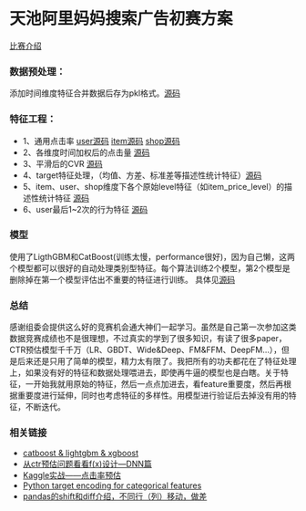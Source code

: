 # 天池阿里妈妈搜索广告初赛方案

[比赛介绍](https://tianchi.aliyun.com/competition/introduction.htm?raceId=231647)

### 数据预处理：
添加时间维度特征合并数据后存为pkl格式。[源码](_1_1_pre_process_dfal.ipynb)

### 特征工程：
- 1、通用点击率 [user源码](./_2_1_gen_user_features.ipynb) [item源码](./_2_2_gen_item_features.ipynb) [shop源码](./_2_3_gen_shop_features.ipynb)
- 2、各维度时间加权后的点击量 [源码](./_2_4_gen_acc_sum_counts.ipynb)
- 3、平滑后的CVR [源码](./_2_5_gen_smooth_cvr.ipynb)
- 4、target特征处理，（均值、方差、标准差等描述性统计特征）[源码](./_2_6_gen_target_features.ipynb)
- 5、item、user、shop维度下各个原始level特征（如item_price_level）的描述性统计特征 [源码](./_2_7_gen_level_features.ipynb)
- 6、user最后1~2次的行为特征 [源码](./_2_8_gen_last_features.ipynb)

### 模型
使用了LigthGBM和CatBoost(训练太慢，performance很好)，因为自己懒，这两个模型都可以很好的自动处理类别型特征。每个算法训练2个模型，第2个模型是删除掉在第一个模型评估出不重要的特征进行训练。 具体见[源码](./_3_1_gen_final_dataset.ipynb)

### 总结
感谢组委会提供这么好的竞赛机会通大神们一起学习。虽然是自己第一次参加这类数据竞赛成绩也不是很理想，不过真实的学到了很多知识，有读了很多paper，CTR预估模型千千万（LR、GBDT、Wide&Deep、FM&FFM、DeepFM...），但是后来还是只用了简单的模型，精力太有限了。我把所有的功夫都花在了特征处理上，如果没有好的特征和数据处理喂进去，即使再牛逼的模型也是白瞎。关于特征，一开始我就用原始的特征，然后一点点加进去，看feature重要度，然后再根据重要度进行延伸，同时也考虑特征的多样性。用模型进行验证后去掉没有用的特征，不断迭代。

### 相关链接
- [catboost & lightgbm & xgboost](https://towardsdatascience.com/catboost-vs-light-gbm-vs-xgboost-5f93620723db)
- [从ctr预估问题看看f(x)设计—DNN篇](https://zhuanlan.zhihu.com/p/28202287)
- [Kaggle实战——点击率预估](https://zhuanlan.zhihu.com/p/32500652)
- [Python target encoding for categorical features
](https://www.kaggle.com/ogrellier/python-target-encoding-for-categorical-features)
- [pandas的shift和diff介绍，不同行（列）移动，做差](https://blog.csdn.net/lz_peter/article/details/79109185)
